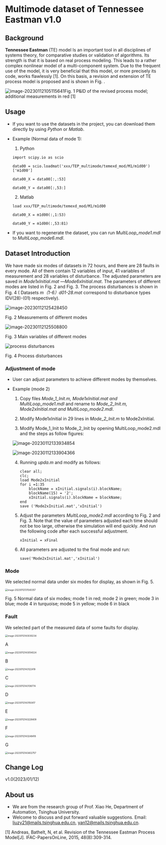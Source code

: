 # Multimode dataset of Tennessee Eastman v1.0

## Background

**Tennessee Eastman** (TE) model Is an important tool in all disciplines of systems theory, for comparative studies or validation of algorithms. Its strength is that it is based on real process modeling. This leads to a rather complex nonlinear model of a multi-component system. Due to the frequent use of the model, it is very beneficial that this model, or more precisely its code, works flawlessly [1]. On this basis, a revision and extension of TE process model is proposed and is shown in Fig. .

![image-20230112105115641](C:\Users\65489\AppData\Roaming\Typora\typora-user-images\image-20230112105115641.png)Fig. 1 P&ID of the revised process model; additional measurements in red [1]

## Usage

- If you want to use the datasets in the project, you can download them directly by using *Python* or *Matlab*.

- Example (Normal data of mode 1):

  1) Python

  ```
  import scipy.io as scio
  
  data00 = scio.loadmat('xxx/TEP_multimode/temexd_mod/M1/m1d00')['m1d00']
  
  data00_X = data00[:,:53]
  
  data00_Y = data00[:,53:]
  ```

  2) Matlab

  ```
  load xxx/TEP_multimode/temexd_mod/M1/m1d00
  
  data00_X = m1d00(:,1:53)
  
  data00_Y = m1d00(:,53:81)
  ```

- If you want to regenerate the dataset, you can run *MultiLoop_mode1.mdl* to *MultiLoop_mode6.mdl*.

## Dataset Introduction

We have made six modes of datasets in 72 hours, and there are 28 faults in every mode. All of them contain 12 variables of input, 41 variables of measurement and 28 variables of disturbance. The adjusted parameters are saved in *Mode1xInitial.mat* —*Mode6xInitial.mat*. The parameters of different modes are listed in Fig. 2 and Fig. 3. The process disturbances is shown in Fig. 4 ( Datasets *m（1-6）d01-28.mat* correspond to disturbance types IDV(28)-(01) respectively).

![image-20230112125428450](C:\Users\65489\AppData\Roaming\Typora\typora-user-images\image-20230112125428450.png)

Fig. 2 Measurements of different modes

![image-20230112125508800](C:\Users\65489\AppData\Roaming\Typora\typora-user-images\image-20230112125508800.png)

Fig. 3 Main variables of different modes

![process disturbances](C:\Users\65489\AppData\Roaming\Typora\typora-user-images\process-disturbances.png)

Fig. 4 Process disturbances

### Adjustment of mode

- User can adjust parameters to achieve different modes by themselves.

- Example (mode 2)

  1. Copy files  *Mode_1_Init.m, Mode1xInitial.mat and MultiLoop_mode1.mdl* and rename to *Mode_2_Init.m, Mode2xInitial.mat and MultiLoop_mode2.mdl*.

  2. Modify Mode1xInitial in 29 lines in *Mode_2_Init.m* to Mode2xInitial.

  3. Modify Mode_1_Init to Mode_2_Init by opening  MultiLoop_mode2.mdl  and the steps as follow figures:

  ![image-20230112133934854](C:\Users\65489\AppData\Roaming\Typora\typora-user-images\image-20230112133934854.png)

  ![image-20230112133904366](C:\Users\65489\AppData\Roaming\Typora\typora-user-images\image-20230112133904366.png)

  4. Running *upda.m* and modify as follows:

     ```
     clear all;
     clc;
     load Mode2xInitial
     for i =1:35
         blockName = xInitial.signals(i).blockName;
         blockName(15) = '2';
         xInitial.signals(i).blockName = blockName;
     end
     save ('Mode2xInitial.mat','xInitial')
     ```

  5. Adjust the  parameters *MultiLoop_mode2.mdl* according to  Fig. 2 and Fig. 3. Note that the value of parameters adjusted each time should not be too large, otherwise the simulation will end quickly. And run the following code after each successful adjustment.

     ```
     xInitial = xFinal
     ```

  6. All parameters are adjusted to the final mode and run:

     ```
     save('Mode2xInitial.mat','xInitial')
     ```

### Mode

We selected normal data under six modes for display, as shown in Fig. 5.

<img src="C:\Users\65489\AppData\Roaming\Typora\typora-user-images\image-20230112131540357.png" alt="image-20230112131540357" style="zoom:50%;" />

Fig. 5 Normal data of six modes; mode 1 in red; mode 2 in green; mode 3 in blue; mode 4 in turquoise; mode 5 in yellow; mode 6 in black

### Fault

We selected part of the measured data of some faults for display.

<img src="C:\Users\65489\AppData\Roaming\Typora\typora-user-images\image-20230112143030234.png" alt="image-20230112143030234" style="zoom: 50%;" />

A

<img src="C:\Users\65489\AppData\Roaming\Typora\typora-user-images\image-20230112143054024.png" alt="image-20230112143054024" style="zoom:50%;" />

B

<img src="C:\Users\65489\AppData\Roaming\Typora\typora-user-images\image-20230112143122419.png" alt="image-20230112143122419" style="zoom:50%;" />

C

<img src="C:\Users\65489\AppData\Roaming\Typora\typora-user-images\image-20230112143136774.png" alt="image-20230112143136774" style="zoom:50%;" />

D

<img src="C:\Users\65489\AppData\Roaming\Typora\typora-user-images\image-20230112143150417.png" alt="image-20230112143150417" style="zoom:50%;" />

E

<img src="C:\Users\65489\AppData\Roaming\Typora\typora-user-images\image-20230112143228409.png" alt="image-20230112143228409" style="zoom:50%;" />

F

<img src="C:\Users\65489\AppData\Roaming\Typora\typora-user-images\image-20230112143248418.png" alt="image-20230112143248418" style="zoom:50%;" />

G

<img src="C:\Users\65489\AppData\Roaming\Typora\typora-user-images\image-20230112143402757.png" alt="image-20230112143402757" style="zoom:50%;" />

## Change Log

v1.0(2023/01/12)

## About us

- We are from the research group of Prof. Xiao He, Department of Automation, Tsinghua University.
- Welcome to discuss and put forward valuable suggestions. Email: [liuzy21@mails.tsinghua.edu.cn](mailto:liuzy21@mails.tsinghua.edu.cn), yan12@mails.tsinghua.edu.cn.

[1] Andreas, Bathelt, N, et al. Revision of the Tennessee Eastman Process Model[J]. IFAC-PapersOnLine, 2015, 48(8):309-314.